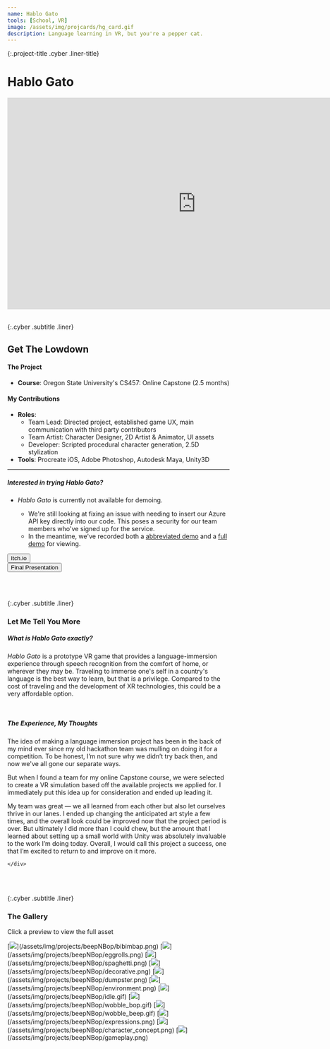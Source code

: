 ```yaml
---
name: Hablo Gato
tools: [School, VR]
image: /assets/img/projcards/hg_card.gif
description: Language learning in VR, but you're a pepper cat.
---
```


{:.project-title .cyber .liner-title}
# Hablo Gato

<div class="flex-container">
    <div class="flex-child vertical-center m-iframe-container">
        <iframe width="854" height="480" class="pixel-div-enclose" src="https://www.youtube.com/embed/YIcWWMNTfkQ" title="YouTube video player" frameborder="0" allow="accelerometer; autoplay; clipboard-write; encrypted-media; gyroscope; picture-in-picture" allowfullscreen></iframe>
    </div>
</div>

<br>

{:.cyber .subtitle .liner}
## Get The Lowdown
<div class="pixel-div">
    <h4 class="cyber info-subtitle">The Project</h4>
    <ul>
        <li><strong>Course</strong>: Oregon State University's CS457: Online Capstone (2.5 months)</li>
    </ul>
    <h4 class="cyber info-subtitle">My Contributions</h4>
    <ul>
        <li><strong>Roles</strong>:
            <ul>
                <li>Team Lead: Directed project, established game UX, main communication with third party contributors</li>
                <li>Team Artist: Character Designer, 2D Artist & Animator, UI assets</li>
                <li>Developer: Scripted procedural character generation, 2.5D stylization</li>
            </ul>
        </li>
        <li><strong>Tools</strong>: Procreate iOS, Adobe Photoshop, Autodesk Maya, Unity3D</li>
    </ul>
    <hr class="inner-hr">
    <h5 class="cyber info-subtitle">Interested in trying Hablo Gato?</h5>
    <ul>
        <li><em>Hablo Gato</em> is currently not available for demoing.</li>
            <ul>
                <li>We're still looking at fixing an issue with needing to insert our Azure API key directly into our code. This poses a security for our team members who've signed up for the service.
                </li>
                <li>In the meantime, we've recorded both a <a href src="https://www.youtube.com/watch?v=YIcWWMNTfkQ">abbreviated demo</a> and a <a href src="https://www.youtube.com/watch?v=5ufRYOeSCDk">full demo</a> for viewing.</li>
            </ul>
    </ul>
</div>

<div class="flex-container">
    <div class="flex-child vertical-center">
        <a class="no-underline" href="https://dataisgone.itch.io/hablo-gato">
            <button class="btn m-btn">
            <span class="btn__content">Itch.io</span>
            <span class="btn__glitch"></span>
            </button>
        </a>
    </div>
    <div class="flex-child vertical-center">
        <a class="no-underline" href="https://media.oregonstate.edu/media/t/1_3ii484gk">
            <button class="btn m-btn">
            <span class="btn__content">Final Presentation</span>
            <span class="btn__glitch"></span>
            </button>
        </a>
    </div>
</div>

<br><br>

{:.cyber .subtitle .liner}
### Let Me Tell You More
<div class="pixel-div pixel-div-exp">
    <h5 class="cyber info-subtitle">What is Hablo Gato exactly?</h5>
    <p>
        <em>Hablo Gato</em> is a prototype VR game that provides a language-immersion experience through speech recognition from the comfort of home, or wherever they may be. Traveling to immerse one's self in a country's language is the best way to learn, but that is a privilege. Compared to the cost of traveling and the development of XR technologies, this could be a very affordable option.
    </p>
    <br>
    <h5 class="cyber info-subtitle">The Experience, My Thoughts</h5>
        <p>
            The idea of making a language immersion project has been in the back of my mind ever since my old hackathon team was mulling on doing it for a competition. To be honest, I’m not sure why we didn’t try back then, and now we've all gone our separate ways.
        </p>
        <p>
            But when I found a team for my online Capstone course, we were selected to create a VR simulation based off the available projects we applied for. I immediately put this idea up for consideration and ended up leading it.
        </p>
        <p>
            My team was great — we all learned from each other but also let ourselves thrive in our lanes. I ended up changing the anticipated art style a few times, and the overall look could be improved now that the project period is over. But ultimately I did more than I could chew, but the amount that I learned about setting up a small world with Unity was absolutely invaluable to the work I’m doing today. Overall, I would call this project a success, one that I’m excited to return to and improve on it more.
        </p>

    </div>

<br><br>

{:.cyber .subtitle .liner}
### The Gallery
<div class="pixel-div">
<p class="instruct">
<span class="divider line razor">Click a preview to view the full asset</span>
</p>
<div class="pixel-div-gallery" markdown="1">
[<img src="/assets/img/projects/beepNBop/crop/bibimbap_c.png">](/assets/img/projects/beepNBop/bibimbap.png)
[<img src="/assets/img/projects/beepNBop/crop/eggrolls_c.png">](/assets/img/projects/beepNBop/eggrolls.png)
[<img src="/assets/img/projects/beepNBop/crop/spaghetti_c.png">](/assets/img/projects/beepNBop/spaghetti.png)
[<img src="/assets/img/projects/beepNBop/crop/decorative_c.png">](/assets/img/projects/beepNBop/decorative.png)
[<img src="/assets/img/projects/beepNBop/crop/dumpster_c.png">](/assets/img/projects/beepNBop/dumpster.png)
[<img src="/assets/img/projects/beepNBop/crop/environment_c.png">](/assets/img/projects/beepNBop/environment.png)
[<img src="/assets/img/projects/beepNBop/crop/idle_c.gif">](/assets/img/projects/beepNBop/idle.gif)
[<img src="/assets/img/projects/beepNBop/crop/wobble_bop_c.gif">](/assets/img/projects/beepNBop/wobble_bop.gif)
[<img src="/assets/img/projects/beepNBop/crop/wobble_beep_c.gif">](/assets/img/projects/beepNBop/wobble_beep.gif)
[<img src="/assets/img/projects/beepNBop/crop/expressions_c.png">](/assets/img/projects/beepNBop/expressions.png)
[<img src="/assets/img/projects/beepNBop/crop/character_concept_c.png">](/assets/img/projects/beepNBop/character_concept.png)
[<img src="/assets/img/projects/beepNBop/crop/gameplay_c.png">](/assets/img/projects/beepNBop/gameplay.png)
</div>
</div>
<br>